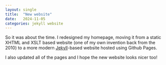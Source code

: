 ```yaml
---
layout: single
title:  "New website"
date:   2024-11-05
categories: jekyll website
---
```


So it was about the time.
I redesigned my homepage, moving it from a static XHTML and XSLT based website
(one of my own invention back from the 2010) to a more modern [Jekyll](https://jekyllrb.com/)-based
website hosted using Github Pages.

I also updated all of the pages and I hope the new website looks nicer too!

